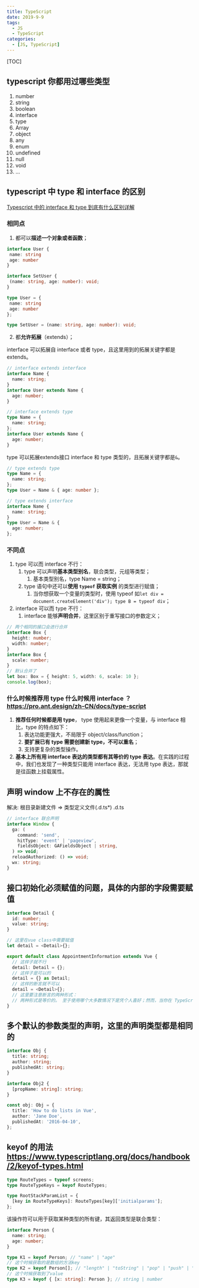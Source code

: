 ```yaml
---
title: TypeScript
date: 2019-9-9
tags:
  - JS
  - TypeScript
categories:
  - [JS, TypeScript]
---
```


[TOC]

## typescript 你都用过哪些类型

1. number
2. string
3. boolean
4. interface
5. type
6. Array
7. object
8. any
9. enum
10. undefined
11. null
12. void
13. ...

## typescript 中 type 和 interface 的区别

[Typescript 中的 interface 和 type 到底有什么区别详解](https://www.jb51.net/article/163299.htm)

### 相同点

1. 都可以**描述一个对象或者函数**；

```ts
interface User {
 name: string
 age: number
}

interface SetUser {
 (name: string, age: number): void;
}

type User = {
 name: string
 age: number
};

type SetUser = (name: string, age: number): void;
```

2. 都**允许拓展**（extends）；

interface 可以拓展自 interface 或者 type，且这里用到的拓展关键字都是 extends。

```ts
// interface extends interface
interface Name {
  name: string;
}
interface User extends Name {
  age: number;
}

// interface extends type
type Name = {
  name: string;
};
interface User extends Name {
  age: number;
}
```

type 可以拓展extends接口 interface 和 type 类型的，且拓展关键字都是`&`。

```ts
// type extends type
type Name = {
  name: string;
};
type User = Name & { age: number };

// type extends interface
interface Name {
  name: string;
}
type User = Name & {
  age: number;
};
```

### 不同点

1. type 可以而 interface 不行：
   1. type 可以声明**基本类型别名**，联合类型，元组等类型；
      1. 基本类型别名，type Name = string；
   2. type 语句中还可以**使用 `typeof` 获取实例** 的类型进行赋值；
      1. 当你想获取一个变量的类型时，使用 typeof 如`let div = document.createElement('div'); type B = typeof div`；
2. interface 可以而 type 不行：
   1. interface 能够**声明合并**，这里区别于重写接口的参数定义；

```ts
// 两个相同的接口会进行合并
interface Box {
  height: number;
  width: number;
}
interface Box {
  scale: number;
}
// 默认合并了
let box: Box = { height: 5, width: 6, scale: 10 };
console.log(box);
```

### 什么时候推荐用 type 什么时候用 interface ？<https://pro.ant.design/zh-CN/docs/type-script>

1. **推荐任何时候都是用 type**， type 使用起来更像一个变量，与 interface 相比，type 的特点如下：
   1. 表达功能更强大，不局限于 object/class/function；
   2. **要扩展已有 type 需要创建新 type，不可以重名**；
   3. 支持更复杂的类型操作。
2. **基本上所有用 interface 表达的类型都有其等价的 type 表达**。在实践的过程中，我们也发现了一种类型只能用 interface 表达，无法用 type 表达，那就是往函数上挂载属性。

## 声明 window 上不存在的属性

解决: 根目录新建文件 => 类型定义文件(.d.ts\*) .d.ts

```ts
// interface 联合声明
interface Window {
  ga: (
    command: 'send',
    hitType: 'event' | 'pageview',
    fieldsObject: GAFieldsObject | string,
  ) => void;
  reloadAuthorized: () => void;
  wx: string;
}
```

## 接口初始化必须赋值的问题，具体的内部的字段需要赋值

```ts
interface Detail {
  id: number;
  value: string;
}

// 这里在vue class中需要赋值
let detail = <Detail>{};

export default class AppointmentInformation extends Vue {
  // 这样子就不行
  detail: Detail = {};
  // 这样子是可以的
  detail = {} as Detail;
  // 这样的断言就不可以
  detail = <Detail>{};
  // 这里要注意断言的两种形式：
  // 两种形式是等价的。 至于使用哪个大多数情况下是凭个人喜好；然而，当你在 TypeScript 里使用 JSX 时，只有 as 语法断言是被允许的。
}
```

## 多个默认的参数类型的声明，这里的声明类型都是相同的

```ts
interface Obj {
  title: string;
  author: string;
  publishedAt: string;
}

interface Obj2 {
  [propName: string]: string;
}

const obj: Obj = {
  title: 'How to do lists in Vue',
  author: 'Jane Doe',
  publishedAt: '2016-04-10',
};
```

## keyof 的用法 <https://www.typescriptlang.org/docs/handbook/2/keyof-types.html>

```ts
type RouteTypes = typeof screens;
type RouteTypeKeys = keyof RouteTypes;

type RootStackParamList = {
  [key in RouteTypeKeys]: RouteTypes[key]['initialparams'];
};
```

该操作符可以用于获取某种类型的所有键，其返回类型是联合类型：

```ts
interface Person {
  name: string;
  age: number;
}

type K1 = keyof Person; // "name" | "age"
// 这个时候获取的是数组的方法key
type K2 = keyof Person[]; // "length" | "toString" | "pop" | "push" | "concat" | "join"
// 这个时候获取到了value
type K3 = keyof { [x: string]: Person }; // string | number
```
